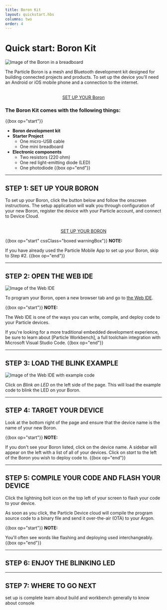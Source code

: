 ```yaml
---
title: Boron Kit
layout: quickstart.hbs
columns: two
order: 4
---
```


# Quick start: Boron Kit

![Image of the Boron in a breadboard](/assets/images/boron-breadboard.jpg)

The Particle Boron is a mesh and Bluetooth development kit designed for building connected projects and products. To set up the device you'll need an Android or iOS mobile phone and a connection to the internet.

<div  align="center">
<br />
<a href="https://setup.particle.io/"  target="_blank" class="button">SET UP YOUR Boron</a>
</div>


### The Boron Kit comes with the following things:

{{box op="start"}}

* **Boron development kit**
* **Starter Project**
  * One micro-USB cable
  * One mini breadboard
* **Electronic components**
  * Two resistors (220 ohm)
  * One red light-emitting diode (LED)
  * One photodiode
{{box op="end"}}

---

## STEP 1: SET UP YOUR BORON



To set up your Boron, click the button below and follow the onscreen instructions. The setup application will walk you through configuration of your new Boron, register the device with your Particle account, and connect to Device Cloud.

<div  align="center">
<br />
<a href="https://setup.particle.io/"  target="_blank" class="button">SET UP YOUR BORON</a>
<br />
</div>




{{box op="start" cssClass="boxed warningBox"}}
**NOTE:**

If you have already used the Particle Mobile App to set up your Boron, skip to Step #2.
{{box op="end"}}




---

## STEP 2: OPEN THE WEB IDE
![Image of the Web IDE](/assets/images/webide.png)

To program your Boron, open a new browser tab and go to [the Web IDE](https://build.particle.io).


{{box op="start"}}
**NOTE:**

The Web IDE is one of the ways you can write, compile, and deploy code to your Particle devices.

If you're looking for a more traditional embedded development experience, be sure to learn about [Particle Workbench], a full toolchain integration with Microsoft Visual Studio Code.
{{box op="end"}}

---

## STEP 3: LOAD THE BLINK EXAMPLE

![Image of the Web IDE with example code](/assets/images/webide-with-examples.png)


Click on _Blink an LED_ on the left side of the page. This will load the example code to blink the LED on your Boron.

---

## STEP 4: TARGET YOUR DEVICE

Look at the bottom right of the page and ensure that the device name is the name of your new Boron.


{{box op="start"}}
**NOTE:**

If you don't see your Boron listed, click on the device name. A sidebar will appear on the left with a list of all of your devices. Click on _start_ to the left of the Boron you wish to deploy code to.
{{box op="end"}}

---

## STEP 5: COMPILE YOUR CODE AND FLASH YOUR DEVICE




Click the lightning bolt icon on the top left of your screen to flash your code to your device.

As soon as you click, the Particle Device cloud will compile the program source code to a binary file and send it over-the-air (OTA) to your Argon.

{{box op="start"}}
**NOTE:**

You'll often see words like flashing and deploying used interchangeably.
{{box op="end"}}

---

## STEP 6: ENJOY THE BLINKING LED


---

## STEP 7: WHERE TO GO NEXT
set up is complete
learn about build and workbench
generally to know about console
